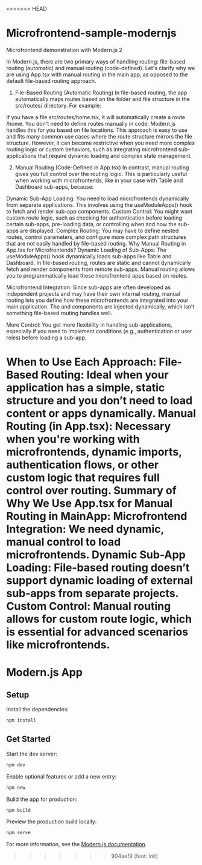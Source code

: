 <<<<<<< HEAD
# Microfrontend-sample-modernjs
Microfrontend demonstration with Modern.js 2

In Modern.js, there are two primary ways of handling routing: file-based routing (automatic) and manual routing (code-defined). Let's clarify why we are using App.tsx with manual routing in the main app, as opposed to the default file-based routing approach.

1. File-Based Routing (Automatic Routing)
In file-based routing, the app automatically maps routes based on the folder and file structure in the src/routes/ directory. For example:

If you have a file src/routes/home.tsx, it will automatically create a route /home.
You don't need to define routes manually in code; Modern.js handles this for you based on file locations.
This approach is easy to use and fits many common use cases where the route structure mirrors the file structure. However, it can become restrictive when you need more complex routing logic or custom behaviors, such as integrating microfrontend sub-applications that require dynamic loading and complex state management.

2. Manual Routing (Code-Defined in App.tsx)
In contrast, manual routing gives you full control over the routing logic. This is particularly useful when working with microfrontends, like in your case with Table and Dashboard sub-apps, because:

Dynamic Sub-App Loading: You need to load microfrontends dynamically from separate applications. This involves using the useModuleApps() hook to fetch and render sub-app components.
Custom Control: You might want custom route logic, such as checking for authentication before loading certain sub-apps, pre-loading data, or controlling when and how the sub-apps are displayed.
Complex Routing: You may have to define nested routes, control parameters, and configure more complex path structures that are not easily handled by file-based routing.
Why Manual Routing in App.tsx for Microfrontends?
Dynamic Loading of Sub-Apps: The useModuleApps() hook dynamically loads sub-apps like Table and Dashboard. In file-based routing, routes are static and cannot dynamically fetch and render components from remote sub-apps. Manual routing allows you to programmatically load these microfrontend apps based on routes.

Microfrontend Integration: Since sub-apps are often developed as independent projects and may have their own internal routing, manual routing lets you define how these microfrontends are integrated into your main application. The <Table /> and <Dashboard /> components are injected dynamically, which isn’t something file-based routing handles well.

More Control: You get more flexibility in handling sub-applications, especially if you need to implement conditions (e.g., authentication or user roles) before loading a sub-app.

When to Use Each Approach:
File-Based Routing: Ideal when your application has a simple, static structure and you don’t need to load content or apps dynamically.
Manual Routing (in App.tsx): Necessary when you're working with microfrontends, dynamic imports, authentication flows, or other custom logic that requires full control over routing.
Summary of Why We Use App.tsx for Manual Routing in MainApp:
Microfrontend Integration: We need dynamic, manual control to load microfrontends.
Dynamic Sub-App Loading: File-based routing doesn’t support dynamic loading of external sub-apps from separate projects.
Custom Control: Manual routing allows for custom route logic, which is essential for advanced scenarios like microfrontends.
=======
# Modern.js App

## Setup

Install the dependencies:

```bash
npm install
```

## Get Started

Start the dev server:

```bash
npm dev
```

Enable optional features or add a new entry:

```bash
npm new
```

Build the app for production:

```bash
npm build
```

Preview the production build locally:

```bash
npm serve
```

For more information, see the [Modern.js documentation](https://modernjs.dev/en).
>>>>>>> 904aef9 (feat: init)
